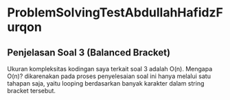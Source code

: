 # ProblemSolvingTestAbdullahHafidzFurqon

## Penjelasan Soal 3 (Balanced Bracket)
Ukuran kompleksitas kodingan saya terkait soal 3 adalah O(n).
Mengapa O(n)? dikarenakan pada proses penyelesaian soal ini hanya melalui satu tahapan saja, yaitu looping berdasarkan banyak karakter dalam string bracket tersebut.
